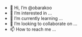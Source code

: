 - 👋 Hi, I’m @obarakoo
- 👀 I’m interested in ...
- 🌱 I’m currently learning ...
- 💞️ I’m looking to collaborate on ...
- 📫 How to reach me ...

<!---
obarakoo/obarakoo is a ✨ special ✨ repository because its `README.md` (this file) appears on your GitHub profile.
You can click the Preview link to take a look at your changes.
--->
